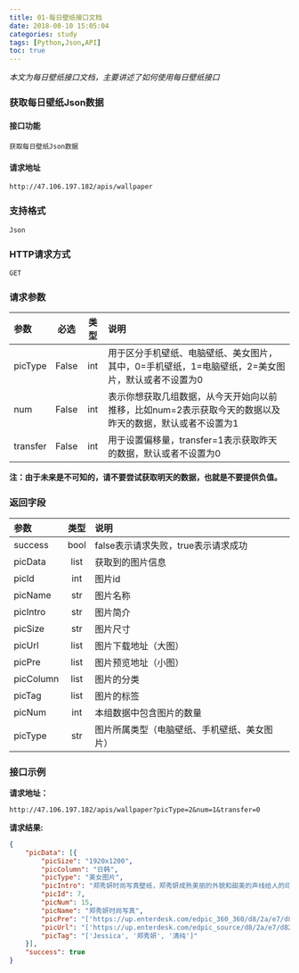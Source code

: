 ```yaml
---
title: 01-每日壁纸接口文档
date: 2018-08-10 15:05:04
categories: study
tags: [Python,Json,API]
toc: true
--- 
```

<p class = "uk-text-right"><i>本文为每日壁纸接口文档，主要讲述了如何使用每日壁纸接口</i></p>   

<h3 id="1">获取每日壁纸Json数据</h3>  

#### 接口功能
```
获取每日壁纸Json数据
```
#### 请求地址
```
http://47.106.197.182/apis/wallpaper
```
### 支持格式
```
Json
``` 
### HTTP请求方式
```
GET
```
### 请求参数

| 参数 | 必选 | 类型 |  说明| 
| :------| :------: | :------: | :------ |
|picType|False|int|用于区分手机壁纸、电脑壁纸、美女图片，其中，0=手机壁纸，1=电脑壁纸，2=美女图片，默认或者不设置为0|
|num|False|int|表示你想获取几组数据，从今天开始向以前推移，比如num=2表示获取今天的数据以及昨天的数据，默认或者不设置为1|
|transfer|False|int|用于设置偏移量，transfer=1表示获取昨天的数据，默认或者不设置为0|  

**注：由于未来是不可知的，请不要尝试获取明天的数据，也就是不要提供负值。**

### 返回字段

| 参数 | 类型 |  说明| 
| :------| :------: | :------ |
|success|bool|false表示请求失败，true表示请求成功|
|picData|list|获取到的图片信息|
|picId|int|图片id|
|picName|str|图片名称|
|picIntro|str|图片简介|
|picSize|str|图片尺寸|
|picUrl|list|图片下载地址（大图）|
|picPre|list|图片预览地址（小图）|
|picColumn|list|图片的分类|
|picTag|list|图片的标签|
|picNum|int|本组数据中包含图片的数量|
|picType|str|图片所属类型（电脑壁纸、手机壁纸、美女图片）|

### 接口示例
**请求地址：**
```
http://47.106.197.182/apis/wallpaper?picType=2&num=1&transfer=0
```
**请求结果:**
```json
{
    "picData": [{
        "picSize": "1920x1200",
        "picColumn": "日韩",
        "picType": "美女图片",
        "picIntro": "郑秀妍时尚写真壁纸，郑秀妍成熟美丽的外貌和甜美的声线给人的印象都很深刻。她是个形象百变的女孩，无论是杂志的平面模特还是MV里的清纯女生都诠释的淋漓尽致。或冷艳或甜美，Jessica总能带给大家不一样的感觉。",
        "picId": 7,
        "picNum": 15,
        "picName": "郑秀妍时尚写真",
        "picPre": "['https://up.enterdesk.com/edpic_360_360/d8/2a/e7/d82ae77d996ed67b2ba4a5578d80da52.jpg', 'https://up.enterdesk.com/edpic_360_360/47/cb/dc/47cbdcd8ddac197d146d62b6fe199f49.jpg', 'https://up.enterdesk.com/edpic_360_360/e9/7b/b9/e97bb9ea766e04812caef8e347fed760.jpg', 'https://up.enterdesk.com/edpic_360_360/4b/20/d7/4b20d7a519bc84282aa803a5b2d15350.jpg', 'https://up.enterdesk.com/edpic_360_360/4c/5d/31/4c5d31a2d7d104bc73b3eb5a6418c79b.jpg', 'https://up.enterdesk.com/edpic_360_360/d6/7b/ec/d67bec146fca45d695cb8f3cc0299233.jpg', 'https://up.enterdesk.com/edpic_360_360/98/e6/60/98e660bc1803e6913dde2ed861a874fd.jpg', 'https://up.enterdesk.com/edpic_360_360/22/fe/44/22fe44d501093227d191dca5f274ad0e.jpg', 'https://up.enterdesk.com/edpic_360_360/d7/73/7b/d7737b6d7a49b46c8805d9e1f1573ac0.jpg', 'https://up.enterdesk.com/edpic_360_360/b9/2d/6f/b92d6fe5be4fe3c49661cd8c6ff1d471.jpg', 'https://up.enterdesk.com/edpic_360_360/be/25/63/be2563b1d26280f80ab3dc65ffd69d93.jpg', 'https://up.enterdesk.com/edpic_360_360/5c/59/f1/5c59f15f97b6318d3d89559ff9cc8c08.jpg', 'https://up.enterdesk.com/edpic_360_360/68/fd/bd/68fdbd3756be75c042bc72f5a019384d.jpg', 'https://up.enterdesk.com/edpic_360_360/50/75/0b/50750bef3481676f5833e7ea9b060e8b.jpg', 'https://up.enterdesk.com/edpic_360_360/1e/ec/2b/1eec2b30af31399eebe7a88a572011e5.jpg']",
        "picUrl": "['https://up.enterdesk.com/edpic_source/d8/2a/e7/d82ae77d996ed67b2ba4a5578d80da52.jpg', 'https://up.enterdesk.com/edpic_source/47/cb/dc/47cbdcd8ddac197d146d62b6fe199f49.jpg', 'https://up.enterdesk.com/edpic_source/e9/7b/b9/e97bb9ea766e04812caef8e347fed760.jpg', 'https://up.enterdesk.com/edpic_source/4b/20/d7/4b20d7a519bc84282aa803a5b2d15350.jpg', 'https://up.enterdesk.com/edpic_source/4c/5d/31/4c5d31a2d7d104bc73b3eb5a6418c79b.jpg', 'https://up.enterdesk.com/edpic_source/d6/7b/ec/d67bec146fca45d695cb8f3cc0299233.jpg', 'https://up.enterdesk.com/edpic_source/98/e6/60/98e660bc1803e6913dde2ed861a874fd.jpg', 'https://up.enterdesk.com/edpic_source/22/fe/44/22fe44d501093227d191dca5f274ad0e.jpg', 'https://up.enterdesk.com/edpic_source/d7/73/7b/d7737b6d7a49b46c8805d9e1f1573ac0.jpg', 'https://up.enterdesk.com/edpic_source/b9/2d/6f/b92d6fe5be4fe3c49661cd8c6ff1d471.jpg', 'https://up.enterdesk.com/edpic_source/be/25/63/be2563b1d26280f80ab3dc65ffd69d93.jpg', 'https://up.enterdesk.com/edpic_source/5c/59/f1/5c59f15f97b6318d3d89559ff9cc8c08.jpg', 'https://up.enterdesk.com/edpic_source/68/fd/bd/68fdbd3756be75c042bc72f5a019384d.jpg', 'https://up.enterdesk.com/edpic_source/50/75/0b/50750bef3481676f5833e7ea9b060e8b.jpg', 'https://up.enterdesk.com/edpic_source/1e/ec/2b/1eec2b30af31399eebe7a88a572011e5.jpg']",
        "picTag": "['Jessica', '郑秀妍', '清纯']"
    }],
    "success": true
}
```